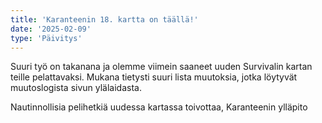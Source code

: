 ```yaml
---
title: 'Karanteenin 18. kartta on täällä!'
date: '2025-02-09'
type: 'Päivitys'
---
```


Suuri työ on takanana ja olemme viimein saaneet uuden Survivalin kartan teille pelattavaksi.
Mukana tietysti suuri lista muutoksia, jotka löytyvät muutoslogista sivun ylälaidasta.

Nautinnollisia pelihetkiä uudessa kartassa toivottaa,
Karanteenin ylläpito
